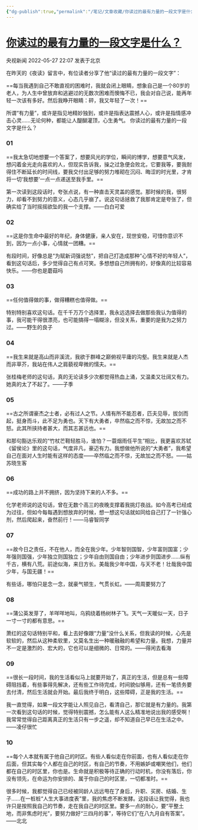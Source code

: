 ```yaml
---
{"dg-publish":true,"permalink":"/笔记/文章收藏/你读过的最有力量的一段文字是什么？/","tags":["力量 警句 摘抄"],"noteIcon":"","created":"","updated":""}
---
```


# [你读过的最有力量的一段文字是什么？](https://mp.weixin.qq.com/s/7lec4JGgnTBeuYo1xFerJQ)

央视新闻 2022-05-27 22:07 发表于北京

在昨天的《夜读》留言中，有位读者分享了他“读过的最有力量的一段文字”：  

==每当我遇到自己不敢直视的困难时，我就会闭上眼睛，想象自己是一个80岁的老人，为人生中曾放弃和逃避过的无数次困难而懊悔不已，我会对自己说，能再年轻一次该有多好。然后我睁开眼睛：砰，我又年轻了一次！==

所谓“有力量”，或许是指见地精妙独到，或许是指表达震撼人心，或许是指情感冲击心灵……无论何种，都能让人醍醐灌顶，心生勇气。
你读过的最有力量的一段文字是什么？  

### 01

==我太急切地想要一个答案了，想要风光的学位，瞬间的博学，想要意气风发，想闪着金光走向喜欢的人，但现实告诉我，操之过急便会败北，它要我等，要我耐得住不断延长的时间线，要我交付出足够的努力堆砌在沉闷、晦涩的时光里，才肯将一切‘我想要’一点一点递送至我手里。==

第一次读到这段话时，夸张点说，有一种直击天灵盖的感觉。那时候的我，很努力，却看不到努力的意义，心态几乎崩了。说这句话拯救了我那肯定是夸张了，但确实给了当时摇摇欲坠的我一个支撑。——白白可爱

### 02  

==这是你生命中最好的年纪，身体健康，亲人安在，现世安稳，可惜你意识不到，因为一点小事，心情就一团糟。==

有段时间，好像总是“为赋新词强说愁”，把自己打造成那种“心情不好的年轻人”，看到这句话后，多少觉得自己有点可笑。多想想自己所拥有的，好像真的比较容易快乐。——你也是蘑菇吗

### 03  

==任何值得做的事，做得糟糕也值得做。==

特别特别喜欢这句话。在千千万万个选择里，我永远选择去做那些我认为值得的事，我可能干得很漂亮，也可能搞得一塌糊涂，但没关系，重要的是我为之努力过。——野生的良子
### 04

==我生来就是高山而非溪流，我欲于群峰之巅俯视平庸的沟壑。我生来就是人杰而非草芥，我站在伟人之肩藐视卑微的懦夫。==

张桂梅老师的这句话，真的无论读多少次都觉得热血上涌，又温柔又壮阔又有力。她真的太了不起了。——子季
### 05  

==古之所谓豪杰之士者，必有过人之节。人情有所不能忍者，匹夫见辱，拔剑而起，挺身而斗，此不足为勇也。天下有大勇者，卒然临之而不惊，无故加之而不怒。此其所挟持者甚大，而其志甚远也。==

和那句豁达乐观的“竹杖芒鞋轻胜马，谁怕？一蓑烟雨任平生”相比，我更喜欢苏轼《留侯论》里的这句话，气度非凡，豪迈有力。我想做他所说的“大勇者”，我希望自己在面对人生时能有这样的态度——卒然临之而不惊，无故加之而不怒。——姑苏晓生客
### 06  

==成功的路上并不拥挤，因为坚持下来的人不多。==

化学老师说的这句话，曾在无数个高三的夜晚支撑着我挑灯夜战。如今高考已经成为过往，但如今每每遇到想放弃的时候，想一想这句话就如同给自己打了一针强心剂，然后爬起来，奋然前行！——马睿智同学
### 07  

==故今日之责任，不在他人，而全在我少年。少年智则国智，少年富则国富；少年强则国强，少年独立则国独立；少年自由则国自由；少年进步则国进步……纵有千古，横有八荒。前途似海，来日方长。美哉我少年中国，与天不老！壮哉我中国少年，与国无疆！==

有些话，哪怕只是念一念，就豪气顿生，气贯长虹。——周周要努力了
### 08

==蒲公英发芽了，羊咩咩地叫，乌鸦绕着杨树林子飞。天气一天暖似一天，日子一寸一寸的都有意思。==

萧红的这句话特别平和，看上去好像跟“力量”没什么关系，但我读的时候，心先是软软的，然后从这种柔软里，又莫名生出一种暖融融的希望和力量。我想，力量并不一定是激烈的、宏大的，它也可以是细微的、日常的。——得闲去看海
### 09

==很长一段时间，我的生活看似马上就要开始了，真正的生活，但是总有一些障碍阻挡着，有些事得先解决，还有些工作待完成，时间貌似够用，还有一笔债务要去付清，然后生活就会开始。最后我终于明白，这些障碍，正是我的生活。==

我一直觉得，如果一段文字能让人照见自己，看清自己，那它就是有力量的。我第一次看到这句话的时候，觉得特别震撼，怎么能有人这么精准地说出我的感受啊！我常常觉得自己距离真正的生活只有一步之遥，却不知道自己早已在生活之中。——凌仔很忙
### 10

==每个人本就有属于他自己的时区。有些人看似走在你前面，也有人看似走在你后面，但其实每个人都在自己的时区，有自己的节奏，不用嫉妒或嘲笑他们，他们都在自己的时区里，你也是。生命就是积极等待正确的行动时机，你没有落后，你没有领先，在命运为你安排的、属于你自己的时区里，一切都准时。==

很多时候，我都觉得自己已经被同龄人远远甩在了身后，升职、买房、结婚、生子……在一桩桩“人生大事进度表”里，我的焦虑不断发酵。这段话让我觉得，我也许只是按照我自己的节奏，走在我自己的时区里。要多一点的耐心，要“平整土地，而非焦虑时光”，要努力做好“三四月的事”，等待它们“在八九月自有答案”。——北北
